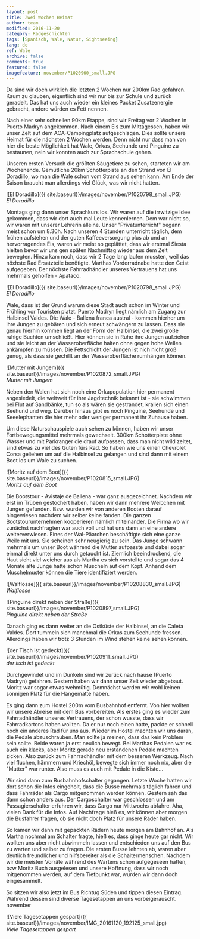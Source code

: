 ```yaml
---
layout: post
title: Zwei Wochen Heimat
author: team
modified: 2016-11-20
category: Radgeschichten
tags: [Spanisch, Wale, Natur, Sightseeing]
lang: de
ref: Wale
archive: false
comments: true
featured: false
imagefeature: november/P1020960_small.JPG
---
```


Da sind wir doch wirklich die letzten 2 Wochen nur 200km Rad gefahren. Kaum zu glauben, eigentlich sind wir nur bis zur Schule und zurück geradelt. Das hat uns auch wieder ein kleines Packet Zusatzenergie gebracht, andere würden es Fett nennen.

Nach einer sehr schnellen 90km Etappe, sind wir Freitag vor 2 Wochen in Puerto Madryn angekommen. Nach einem Eis zum Mittagessen, haben wir unser Zelt auf dem ACA-Campingplatz aufgeschlagen. Dies sollte unsere Heimat für die nächsten 2 Wochen werden. Denn nicht nur dass man von hier die beste Möglichkeit hat Wale, Orkas, Seehunde und Pinguine zu bestaunen, nein wir konnten auch zur Sprachschule gehen.

Unseren ersten Versuch die größten Säugetiere zu sehen, starteten wir am Wochenende. Gemütliche 20km Schotterpiste an den Strand von El Doradillo, wo man die Wale schon vom Strand aus sehen kann. Am Ende der Saison braucht man allerdings viel Glück, was wir nicht hatten.

![El Doradillo]({{ site.baseurl}}/images/november/P1020798_small.JPG)  
*El Doradillo*

Montags ging dann unser Sprachkurs los. Wir waren auf die irrwitzige Idee gekommen, dass wir dort auch mal Leute kennenlernen. Dem war nicht so, wir waren mit unserer Lehrerin alleine. Unser "Privatunterricht" begann meist schon um 8.30h. Nach unseren 4 Stunden unterricht täglich, dem frühen aufstehen und der guten Kaffeeversorgung plus ab und an hervorragendes Eis, waren wir meist so geplättet, dass wir erstmal Siesta hielten bevor wir uns gen späten Naxhmittag wieder aus dem Zelt bewegten. Hinzu kam noch, dass wir 2 Tage lang laufen mussten, weil das nöxhste Rad Ersatzteile benötigte. Marthas Vorderradnabe hatte den Geist aufgegeben. Der nöchste Fahrradhändler unseres Vertrauens hat uns mehrmals geholfen - Apataco.

![El Doradillo]({{ site.baseurl}}/images/november/P1020798_small.JPG)  
*El Doradillo*

Wale, dass ist der Grund warum diese Stadt auch schon im Winter und Frühling vor Touristen platzt. Puerto Madryn liegt nämlich am Zugang zur Halbinsel Valdes. Die Wale - Ballena franca austral - kommen hierher um ihre Jungen zu gebären und sich erneut schwängern zu lassen. Dass sie genau hierhin kommen liegt an der Form der Halbinsel, die zwei große ruhige Buchten umschließt. Hier können sie in Ruhe ihre Jungen aufziehen und sie leicht an der Wasseroberfläche halten ohne gegen hohe Wellen ankämpfen zu müssen. Die Fettschicht der Jungen ist nich nicht groß genug, als dass sie gechillt an der Wasseroberfläche rumhängen können.

![Mutter mit Jungem]({{ site.baseurl}}/images/november/P1020872_small.JPG)  
*Mutter mit Jungem*

Neben den Walen hat sich noch eine Orkapopulation hier permanent angesiedelt, die weltweit für ihre Jagdtechnik bekannt ist - sie schwimmen bei Flut auf Sandbänke, tun so als wären sie gestrandet, krallen sich einen Seehund und weg. Darüber hinaus gibt es noch Pinguine, Seehunde und Seeelephanten die hier mehr oder weniger permanent ihr Zuhause haben.

Um diese Naturschauspiele auch sehen zu können, haben wir unser Fortbewegungsmittel mehrmals gewechselt.  300km Schotterpiste ohne Wasser und mit Parkranger die drauf aufpassen, dass man nicht wild zeltet, sind etwas zu viel des Guten fürs Rad. So haben wie uns einen Chevrolet Corsa geliehen um auf die Halbinsel zu gelangen und sind dann mit einem Boot los um Wale zu suchen.


![Moritz auf dem Boot]({{ site.baseurl}}/images/november/P1020815_small.JPG)  
*Moritz auf dem Boot*

Die Bootstour - Avistaje de Ballena - war ganz ausgezeichnet. Nachdem wir erst im Trüben gestochert haben, haben wir dann mehrere Weibchen mit Jungen gefunden. Bzw. wurden wir von anderen Booten darauf hingewiesen nachdem wir selber keine fanden. Die ganzen Bootstourunternehmen kooperieren nämlich miteinander. Die Firma wo wir zunächst nachfragten war auch voll und hat uns dann an eine andere weiterverwiesen. Eines der Wal-Päarchen beschäftigte sich eine ganze Weile mit uns. Sie scheinen sehr neugierig zu sein. Das Junge schwann mehrmals um unser Boot während die Mutter aufpasste und dabei sogar einmal direkt unter uns durch getaucht ist. Ziemlich beeindruckend, die Haut sieht viel weicher aus als Martha es sich vorstellte und sogar das 4 Monate alte Junge hatte schon Muscheln auf dem Kopf. Anhand dem Muschelmuster können die Tiere identifiziert werden.

![Walflosse]({{ site.baseurl}}/images/november/P10208830_small.JPG)  
*Walflosse*


![Pinguine direkt neben der Straße]({{ site.baseurl}}/images/november/P1020897_small.JPG)  
*Pinguine direkt neben der Straße*


Danach ging es dann weiter an die Ostküste der Halbinsel, an die Caleta Valdes. Dort tummeln sich manchmal die Orkas zum Seehunde fressen. Allerdings haben wir trotz 3 Stunden im Wind stehen keine sehen können.

![der Tisch ist gedeckt]({{ site.baseurl}}/images/november/P1020911_small.JPG)  
*der isch ist gedeckt*

Durchgewindet und im Dunkeln sind wir zurück nach hause (Puerto Madryn) gefahren. Gestern haben wir dann unser Zelt wieder abgebaut. Moritz war sogar etwas wehmütig. Demnächst werden wir wohl keinen sonnigen Platz für die Hängematte haben. 

Es ging dann zum Hostel 200m vom Busbahnhof entfernt. Von hier wollten wir unsere Abreise mit dem Bus vorbereiten. Als erstes ging es wieder zum Fahrradhändler unseres Vertrauens, der schon wusste, dass wir Fahrradkartons haben wollten. Da er nur noch einen hatte, packte er schnell noch ein anderes Rad für uns aus. Wieder im Hostel machten wir uns daran, die Pedale abzuschrauben. Man sollte ja meinen, dass das kein Problem sein sollte. Beide waren ja erst neulich bewegt. Bei Marthas Pedalen war es auch ein klacks, aber Moritz gerade neu erstandenen Pedale machten zicken. Also zurück zum Fahrradhändler mit dem besseren Werkzeug. Nach viel fluchen, hämmern und Kriechöl, bewegte sich immer noch nix, aber die "Mutter" war runter. Also muss es auch mit Pedale in die Kiste...

Wir sind dann zum Busbahnhofschalter gegangen. Letzte Woche hatten wir dort schon die Infos eingeholt, dass die Busse mehrmals täglich fahren und dass Fahrräder als Cargo mitgenommen werden können. Gestern sah das dann schon anders aus. Der Cargoschalter war geschlossen und am Passagierschalter erfuhren wir, dass Cargo nur Mittwochs abfahre. Aha, vielen Dank für die Infos. Auf Nachfrage hieß es, wir können aber morgen die Busfahrer fragen, ob sie nicht doch Platz für unsere Räder haben.



So kamen wir dann mit gepackten Rädern heute morgen am Bahnhof an. Als Martha nochmal am Schalter fragte, hieß es, dass ginge heute gar nicht. Wir wollten uns aber nicht abwimmeln lassen und entschieden uns auf den Bus zu warten und selber zu fragen. Die ersten Busse lehnten ab, waren aber deutlich freundlicher und hilfsbereiter als die Schaltermenschen. Nachdem wir die meisten Vorräte während des Wartens schon aufgegeseen hatten, bzw Moritz Buch ausgelesen und unsere Hoffnung, dass wir noch mitgenommen werden, auf dem Tiefpunkt war, wurden wir dann doch eingesammelt. 

So sitzen wir also jetzt im Bus Richtug Süden und tippen diesen Eintrag. Während dessen sind diverse Tagesetappen an uns vorbeigerauscht. november

![Viele Tagesetappen gespart]({{ site.baseurl}}/images/november/IMG_20161120_192125_small.jpg)  
*Viele Tagesetappen gespart*









